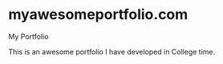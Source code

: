 # myawesomeportfolio.com
My Portfolio

This is an awesome portfolio I have developed in College time.